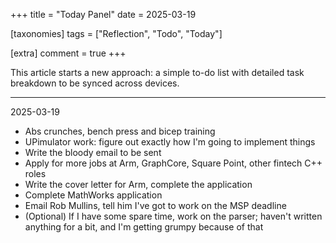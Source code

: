 +++
title = "Today Panel"
date = 2025-03-19

[taxonomies]
tags = ["Reflection", "Todo", "Today"]

[extra]
comment = true
+++

This article starts a new approach: a simple to-do list with detailed task breakdown
to be synced across devices.

---

2025-03-19

- Abs crunches, bench press and bicep training
- UPimulator work: figure out exactly how I'm going to implement things
- Write the bloody email to be sent
- Apply for more jobs at Arm, GraphCore, Square Point, other fintech C++ roles
- Write the cover letter for Arm, complete the application
- Complete MathWorks application
- Email Rob Mullins, tell him I've got to work on the MSP deadline
- (Optional) If I have some spare time, work on the parser; haven't written
    anything for a bit, and I'm getting grumpy because of that
